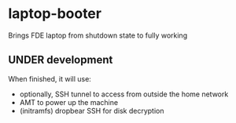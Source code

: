 # laptop-booter
Brings FDE laptop from shutdown state to fully working

## UNDER development 

When finished, it will use:

- optionally, SSH tunnel to access from outside the home network
- AMT to power up the machine
- (initramfs) dropbear SSH for disk decryption
